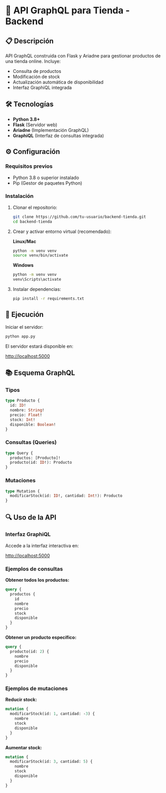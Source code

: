 # 🚀 API GraphQL para Tienda - Backend

## 📋 Descripción

API GraphQL construida con Flask y Ariadne para gestionar productos de una tienda online. Incluye:

- Consulta de productos
- Modificación de stock
- Actualización automática de disponibilidad
- Interfaz GraphiQL integrada

## 🛠 Tecnologías

- **Python 3.8+**
- **Flask** (Servidor web)
- **Ariadne** (Implementación GraphQL)
- **GraphiQL** (Interfaz de consultas integrada)

## ⚙️ Configuración

### Requisitos previos

- Python 3.8 o superior instalado
- Pip (Gestor de paquetes Python)

### Instalación

1. Clonar el repositorio:

   ```bash
   git clone https://github.com/tu-usuario/backend-tienda.git
   cd backend-tienda
   ```

2. Crear y activar entorno virtual (recomendado):

   **Linux/Mac**

   ```bash
   python -m venv venv
   source venv/bin/activate
   ```

   **Windows**

   ```bash
   python -m venv venv
   venv\Scripts\activate
   ```

3. Instalar dependencias:
   ```bash
   pip install -r requirements.txt
   ```

## 🏃 Ejecución

Iniciar el servidor:

```bash
python app.py
```

El servidor estará disponible en:

[http://localhost:5000](http://localhost:5000)

## 📚 Esquema GraphQL

### Tipos

```graphql
type Producto {
  id: ID!
  nombre: String!
  precio: Float!
  stock: Int!
  disponible: Boolean!
}
```

### Consultas (Queries)

```graphql
type Query {
  productos: [Producto]!
  producto(id: ID!): Producto
}
```

### Mutaciones

```graphql
type Mutation {
  modificarStock(id: ID!, cantidad: Int!): Producto
}
```

## 🔍 Uso de la API

### Interfaz GraphiQL

Accede a la interfaz interactiva en:

[http://localhost:5000](http://localhost:5000)

### Ejemplos de consultas

**Obtener todos los productos:**

```graphql
query {
  productos {
    id
    nombre
    precio
    stock
    disponible
  }
}
```

**Obtener un producto específico:**

```graphql
query {
  producto(id: 2) {
    nombre
    precio
    disponible
  }
}
```

### Ejemplos de mutaciones

**Reducir stock:**

```graphql
mutation {
  modificarStock(id: 1, cantidad: -3) {
    nombre
    stock
    disponible
  }
}
```

**Aumentar stock:**

```graphql
mutation {
  modificarStock(id: 3, cantidad: 5) {
    nombre
    stock
    disponible
  }
}
```
